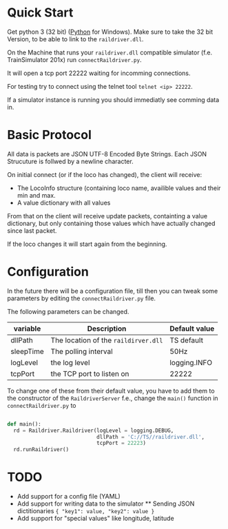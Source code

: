 Quick Start
===========

Get python 3 (32 bit) ([Python](https://www.haskell.org/downloads/windows) for Windows).
Make sure to take the 32 bit Version, to be able to link to the `raildriver.dll`.

On the Machine that runs your `raildriver.dll` compatible simulator
(f.e. TrainSimulator 201x) run `connectRaildriver.py`.

It will open a tcp port 22222 waiting for incomming connections.

For testing try to connect using the telnet tool `telnet <ip> 22222`.

If a simulator instance is running you should immediatly see comming data in.


Basic Protocol
==============

All data is packets are JSON UTF-8 Encoded Byte Strings. Each JSON Strucuture is
follwed by a newline character. 

On initial connect (or if the loco has changed), the client will receive:
* The LocoInfo structure (containing loco name, availible values and their min and max.
* A value dictionary with all values

From that on the client will receive update packets, containting a value dictionary,
but only containing those values which have actually changed since last packet.

If the loco changes it will start again from the beginning.


Configuration
=============

In the future there will be a configuration file, till then you can tweak some
parameters by editing the `connectRaildriver.py` file.

The following parameters can be changed.

| variable  | Description                          | Default value |
|-----------|--------------------------------------|---------------|
| dllPath   | The location of the `raildirver.dll` | TS default    |
| sleepTime | The polling interval                 | 50Hz          |
| logLevel  | the log level                        | logging.INFO  |
| tcpPort   | the TCP port to listen on            | 22222         |


To change one of these from their default value, you have to add them to the constructor
of the `RaildriverServer` f.e., change the `main()` function in `connectRaildriver.py`
to 

```python

def main():
  rd = Raildriver.Raildriver(logLevel = logging.DEBUG,
                             dllPath = 'C://TS//raildriver.dll',
                             tcpPort = 22223)
  rd.runRaildriver()

```


TODO
====

* Add support for a config file (YAML)
* Add support for writing data to the simulator
** Sending JSON dictitionaries ```{ "key1": value, "key2": value }```
* Add support for "special values" like longitude, latitude





